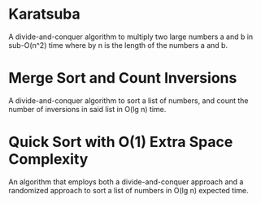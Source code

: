 # Karatsuba

A divide-and-conquer algorithm to multiply two large numbers a and b in sub-O(n^2) time where by n is the length of the numbers a and b.

# Merge Sort and Count Inversions

A divide-and-conquer algorithm to sort a list of numbers, and count the number of inversions in said list in O(lg n) time.

# Quick Sort with O(1) Extra Space Complexity

An algorithm that employs both a divide-and-conquer approach and a randomized approach to sort a list of numbers in O(lg n) expected time.
